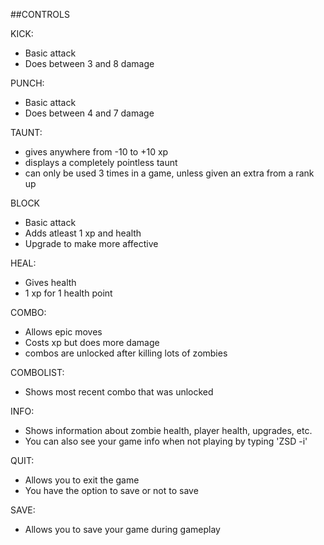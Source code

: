 ##CONTROLS

KICK:
   * Basic attack
   * Does between 3 and 8 damage

PUNCH:
   * Basic attack
   * Does between 4 and 7 damage

TAUNT:
   * gives anywhere from -10 to +10 xp
   * displays a completely pointless taunt
   * can only be used 3 times in a game, unless given an extra from a rank up

BLOCK
   * Basic attack
   * Adds atleast 1 xp and health
   * Upgrade to make more affective

HEAL:
   * Gives health
   * 1 xp for 1 health point

COMBO:
   * Allows epic moves
   * Costs xp but does more damage
   * combos are unlocked after killing lots of zombies

COMBOLIST:
   * Shows most recent combo that was unlocked

INFO:
   * Shows information about zombie health, player health, upgrades, etc.
   * You can also see your game info when not playing by typing 'ZSD -i' 

QUIT:
   * Allows you to exit the game
   * You have the option to save or not to save

SAVE:
   * Allows you to save your game during gameplay
